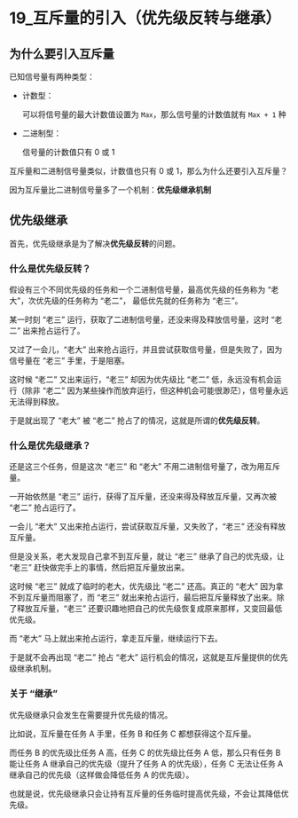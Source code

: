 # 19_互斥量的引入（优先级反转与继承）



## 为什么要引入互斥量

已知信号量有两种类型：

- 计数型：

  可以将信号量的最大计数值设置为 `Max`，那么信号量的计数值就有 `Max + 1` 种

- 二进制型：

  信号量的计数值只有 0 或 1

互斥量和二进制信号量类似，计数值也只有 0 或 1，那么为什么还要引入互斥量？

因为互斥量比二进制信号量多了一个机制：**优先级继承机制**



## 优先级继承

首先，优先级继承是为了解决**优先级反转**的问题。

### 什么是优先级反转？

假设有三个不同优先级的任务和一个二进制信号量，最高优先级的任务称为 “老大”，次优先级的任务称为 “老二”， 最低优先就的任务称为 “老三”。

某一时刻 “老三” 运行，获取了二进制信号量，还没来得及释放信号量，这时 “老二” 出来抢占运行了。

又过了一会儿，“老大” 出来抢占运行，并且尝试获取信号量，但是失败了，因为信号量在 “老三” 手里，于是阻塞。

这时候 “老二” 又出来运行，“老三” 却因为优先级比 “老二” 低，永远没有机会运行（除非 “老二” 因为某些操作而放弃运行，但这种机会可能很渺茫），信号量永远无法得到释放。

于是就出现了 “老大” 被 “老二” 抢占了的情况，这就是所谓的**优先级反转**。

### 什么是优先级继承？

还是这三个任务，但是这次 “老三” 和 “老大” 不用二进制信号量了，改为用互斥量。

一开始依然是 “老三” 运行，获得了互斥量，还没来得及释放互斥量，又再次被 “老二” 抢占运行了。

一会儿 “老大” 又出来抢占运行，尝试获取互斥量，又失败了，“老三” 还没有释放互斥量。

但是没关系，老大发现自己拿不到互斥量，就让 “老三” 继承了自己的优先级，让 “老三” 赶快做完手上的事情，然后把互斥量放出来。

这时候 “老三” 就成了临时的老大，优先级比 “老二” 还高。真正的 “老大” 因为拿不到互斥量而阻塞了，而 “老三” 就出来抢占运行，最后把互斥量释放了出来。除了释放互斥量，“老三” 还要识趣地把自己的优先级恢复成原来那样，又变回最低优先级。

而 “老大” 马上就出来抢占运行，拿走互斥量，继续运行下去。

于是就不会再出现 “老二” 抢占 “老大” 运行机会的情况，这就是互斥量提供的优先级继承机制。	

### 关于 “继承”

优先级继承只会发生在需要提升优先级的情况。

比如说，互斥量在任务 A 手里，任务 B 和任务 C 都想获得这个互斥量。

而任务 B 的优先级比任务 A 高，任务 C 的优先级比任务 A 低，那么只有任务 B 能让任务 A 继承自己的优先级（提升了任务 A 的优先级），任务 C 无法让任务 A 继承自己的优先级（这样做会降低任务 A 的优先级）。

也就是说，优先级继承只会让持有互斥量的任务临时提高优先级，不会让其降低优先级。